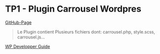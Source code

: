 # TP1 - Plugin Carrousel Wordpres


[GitHub-Page](https://github.com/e2194579/31w-carrousel.git) 
> Le Plugin contient Plusieurs fichiers dont: carrousel.php, style.scss, carrousel.js...

[WP Developper Guide](https://wordpress.org/plugins/)